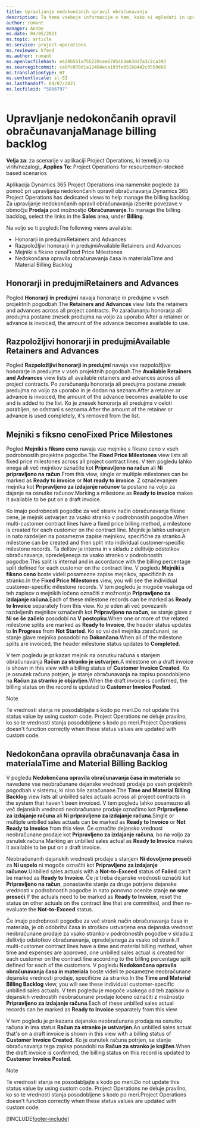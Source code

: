 ```yaml
---
title: Upravljanje nedokončanih opravil obračunavanja
description: Ta tema vsebuje informacije o tem, kako si ogledati in uporabljati nedokončana opravila obračunavanja v aplikaciji Project Operations.
author: rumant
manager: Annbe
ms.date: 04/05/2021
ms.topic: article
ms.service: project-operations
ms.reviewer: kfend
ms.author: rumant
ms.openlocfilehash: e428b551a755220cee67d54b2e63dd7a3c2ca393
ms.sourcegitcommit: ca0fc078d1a12484eca193fe051b8442c0559db8
ms.translationtype: HT
ms.contentlocale: sl-SI
ms.lasthandoff: 04/07/2021
ms.locfileid: "5866797"
---
```

# <a name="manage-billing-backlog"></a><span data-ttu-id="e63eb-103">Upravljanje nedokončanih opravil obračunavanja</span><span class="sxs-lookup"><span data-stu-id="e63eb-103">Manage billing backlog</span></span>

<span data-ttu-id="e63eb-104">**Velja za**: za scenarije v aplikaciji Project Operations, ki temeljijo na virih/nezalogi</span><span class="sxs-lookup"><span data-stu-id="e63eb-104">_ **Applies To:** Project Operations for resource/non-stocked based scenarios</span></span>

<span data-ttu-id="e63eb-105">Aplikacija Dynamics 365 Project Operations ima namenske poglede za pomoč pri upravljanju nedokončanih opravil obračunavanja.</span><span class="sxs-lookup"><span data-stu-id="e63eb-105">Dynamics 365 Project Operations has dedicated views to help manage the billing backlog.</span></span> <span data-ttu-id="e63eb-106">Za upravljanje nedokončanih opravil obračunavanja izberite povezave v območju **Prodaja** pod možnostjo **Obračunavanje**.</span><span class="sxs-lookup"><span data-stu-id="e63eb-106">To manage the billing backlog, select the links in the **Sales** area, under **Billing**.</span></span> 

<span data-ttu-id="e63eb-107">Na voljo so ti pogledi:</span><span class="sxs-lookup"><span data-stu-id="e63eb-107">The following views available:</span></span>

- <span data-ttu-id="e63eb-108">Honorarji in predujmi</span><span class="sxs-lookup"><span data-stu-id="e63eb-108">Retainers and Advances</span></span>
- <span data-ttu-id="e63eb-109">Razpoložljivi honorarji in predujmi</span><span class="sxs-lookup"><span data-stu-id="e63eb-109">Available Retainers and Advances</span></span>
- <span data-ttu-id="e63eb-110">Mejniki s fiksno ceno</span><span class="sxs-lookup"><span data-stu-id="e63eb-110">Fixed Price Milestones</span></span>
- <span data-ttu-id="e63eb-111">Nedokončana opravila obračunavanja časa in materiala</span><span class="sxs-lookup"><span data-stu-id="e63eb-111">Time and Material Billing Backlog</span></span>

## <a name="retainers-and-advances"></a><span data-ttu-id="e63eb-112">Honorarji in predujmi</span><span class="sxs-lookup"><span data-stu-id="e63eb-112">Retainers and Advances</span></span>

<span data-ttu-id="e63eb-113">Pogled **Honorarji in predujmi** navaja honorarje in predujme v vseh projektnih pogodbah.</span><span class="sxs-lookup"><span data-stu-id="e63eb-113">The **Retainers and Advances** view lists the retainers and advances across all project contracts.</span></span> <span data-ttu-id="e63eb-114">Po zaračunanju honorarja ali predujma postane znesek predujma na voljo za uporabo.</span><span class="sxs-lookup"><span data-stu-id="e63eb-114">After a retainer or advance is invoiced, the amount of the advance becomes available to use.</span></span>

## <a name="available-retainers-and-advances"></a><span data-ttu-id="e63eb-115">Razpoložljivi honorarji in predujmi</span><span class="sxs-lookup"><span data-stu-id="e63eb-115">Available Retainers and Advances</span></span>

<span data-ttu-id="e63eb-116">Pogled **Razpoložljivi honorarji in predujmi** navaja vse razpoložljive honorarje in predujme v vseh projektnih pogodbah.</span><span class="sxs-lookup"><span data-stu-id="e63eb-116">The **Available Retainers and Advances** view lists all available retainers and advances across all project contracts.</span></span> <span data-ttu-id="e63eb-117">Po zaračunanju honorarja ali predujma postane znesek predujma na voljo za uporabo in je dodan na seznam.</span><span class="sxs-lookup"><span data-stu-id="e63eb-117">After a retainer or advance is invoiced, the amount of the advance becomes available to use and is added to the list.</span></span> <span data-ttu-id="e63eb-118">Ko je znesek honorarja ali predujma v celoti porabljen, se odstrani s seznama.</span><span class="sxs-lookup"><span data-stu-id="e63eb-118">After the amount of the retainer or advance is used completely, it's removed from the list.</span></span>

## <a name="fixed-price-milestones"></a><span data-ttu-id="e63eb-119">Mejniki s fiksno ceno</span><span class="sxs-lookup"><span data-stu-id="e63eb-119">Fixed Price Milestones</span></span>

<span data-ttu-id="e63eb-120">Pogled **Mejniki s fiksno ceno** navaja vse mejnike s fiksno ceno v vseh podrobnostih projektne pogodbe.</span><span class="sxs-lookup"><span data-stu-id="e63eb-120">The **Fixed Price Milestones** view lists all fixed price milestones across all project contract lines.</span></span> <span data-ttu-id="e63eb-121">V tem pogledu lahko enega ali več mejnikov označite kot **Pripravljeno na račun** ali **Ni pripravljeno na račun**.</span><span class="sxs-lookup"><span data-stu-id="e63eb-121">From this view, single or multiple milestones can be marked as **Ready to invoice** or **Not ready to invoice**.</span></span> <span data-ttu-id="e63eb-122">Z označevanjem mejnika kot **Pripravljeno za izdajanje računov** ta postane na voljo za dajanje na osnutke računov.</span><span class="sxs-lookup"><span data-stu-id="e63eb-122">Marking a milestone as **Ready to invoice** makes it available to be put on a draft invoice.</span></span>

<span data-ttu-id="e63eb-123">Ko imajo podrobnosti pogodbe za več strank način obračunavanja fiksne cene, je mejnik ustvarjen za vsako stranko v podrobnostih pogodbe.</span><span class="sxs-lookup"><span data-stu-id="e63eb-123">When multi-customer contract lines have a fixed price billing method, a milestone is created for each customer on the contract line.</span></span> <span data-ttu-id="e63eb-124">Mejnik je lahko ustvarjen in nato razdeljen na posamezne zapise mejnikov, specifične za stranko.</span><span class="sxs-lookup"><span data-stu-id="e63eb-124">A milestone can be created and then split into individual customer-specific milestone records.</span></span> <span data-ttu-id="e63eb-125">Ta delitev je interna in v skladu z delitvijo odstotkov obračunavanja, opredeljenega za vsako stranko v podrobnostih pogodbe.</span><span class="sxs-lookup"><span data-stu-id="e63eb-125">This split is internal and in accordance with the billing percentage split defined for each customer on the contract line.</span></span> <span data-ttu-id="e63eb-126">V pogledu **Mejniki s fiksno ceno** boste videli posamezne zapise mejnikov, specifičnih za stranko.</span><span class="sxs-lookup"><span data-stu-id="e63eb-126">In the **Fixed Price Milestones** view, you will see the individual customer-specific milestone records.</span></span> <span data-ttu-id="e63eb-127">V tem pogledu je mogoče vsakega od teh zapisov o mejnikih ločeno označiti z možnostjo **Pripravljeno za izdajanje računa**.</span><span class="sxs-lookup"><span data-stu-id="e63eb-127">Each of these milestone records can be marked as **Ready to Invoice** separately from this view.</span></span> <span data-ttu-id="e63eb-128">Ko je eden ali več povezanih razdeljenih mejnikov označenih kot **Pripravljeno na račun**, se stanje glave z **Ni se še začelo** posodobi na **V postopku**.</span><span class="sxs-lookup"><span data-stu-id="e63eb-128">When one or more of the related milestone splits are marked as **Ready to Invoice**, the header status updates to **In Progress** from **Not Started**.</span></span> <span data-ttu-id="e63eb-129">Ko so vsi deli mejnika zaračunani, se stanje glave mejnika posodobi na **Dokončano**.</span><span class="sxs-lookup"><span data-stu-id="e63eb-129">When all of the milestone splits are invoiced, the header milestone status updates to **Completed**.</span></span>

<span data-ttu-id="e63eb-130">V tem pogledu je prikazan mejnik na osnutku računa s stanjem obračunavanja **Račun za stranko je ustvarjen**.</span><span class="sxs-lookup"><span data-stu-id="e63eb-130">A milestone on a draft invoice is shown in this view with a billing status of **Customer Invoice Created**.</span></span> <span data-ttu-id="e63eb-131">Ko je osnutek računa potrjen, je stanje obračunavanja na zapisu posodobljeno na **Račun za stranko je objavljen**.</span><span class="sxs-lookup"><span data-stu-id="e63eb-131">When the draft invoice is confirmed, the billing status on the record is updated to **Customer Invoice Posted**.</span></span> 

> [!NOTE] 
> <span data-ttu-id="e63eb-132">Te vrednosti stanja ne posodabljajte s kodo po meri.</span><span class="sxs-lookup"><span data-stu-id="e63eb-132">Do not update this status value by using custom code.</span></span> <span data-ttu-id="e63eb-133">Project Operations ne deluje pravilno, ko so te vrednosti stanja posodobljene s kodo po meri.</span><span class="sxs-lookup"><span data-stu-id="e63eb-133">Project Operations doesn't function correctly when these status values are updated with custom code.</span></span>

## <a name="time-and-material-billing-backlog"></a><span data-ttu-id="e63eb-134">Nedokončana opravila obračunavanja časa in materiala</span><span class="sxs-lookup"><span data-stu-id="e63eb-134">Time and Material Billing Backlog</span></span>

<span data-ttu-id="e63eb-135">V pogledu **Nedokončana opravila obračunavanja časa in materiala** so navedene vse neobračunane dejanske vrednosti prodaje po vseh projektnih pogodbah v sistemu, ki niso bile zaračunane.</span><span class="sxs-lookup"><span data-stu-id="e63eb-135">The **Time and Material Billing Backlog** view lists all unbilled sales actuals across all project contracts in the system that haven't been invoiced.</span></span> <span data-ttu-id="e63eb-136">V tem pogledu lahko posamezno ali več dejanskih vrednosti neobračunane prodaje označimo kot **Pripravljeno za izdajanje računa** ali **Ni pripravljeno za izdajanje računa**.</span><span class="sxs-lookup"><span data-stu-id="e63eb-136">Single or multiple unbilled sales actuals can be marked as **Ready to Invoice** or **Not Ready to Invoice** from this view.</span></span> <span data-ttu-id="e63eb-137">Če označite dejansko vrednost neobračunane prodaje kot **Pripravljeno za izdajanje računa**, bo na voljo za osnutek računa.</span><span class="sxs-lookup"><span data-stu-id="e63eb-137">Marking an unbilled sales actual as **Ready to Invoice** makes it available to be put on a draft invoice.</span></span>

<span data-ttu-id="e63eb-138">Neobračunanih dejanskih vrednosti prodaje s stanjem **Ni dovoljeno preseči** za **Ni uspelo** ni mogoče označiti kot **Pripravljeno za izdajanje računov**.</span><span class="sxs-lookup"><span data-stu-id="e63eb-138">Unbilled sales actuals with a **Not-to-Exceed** status of **Failed** can't be marked as **Ready to Invoice**.</span></span> <span data-ttu-id="e63eb-139">Če je treba dejanske vrednosti označiti kot **Pripravljeno na račun**, ponastavite stanje za druge potrjene dejanske vrednosti v podrobnostih pogodbe in nato ponovno ocenite stanje **ne sme preseči**.</span><span class="sxs-lookup"><span data-stu-id="e63eb-139">If the actuals need to be marked as **Ready to Invoice**, reset the status on other actuals on the contract line that are committed, and then re-evaluate the **Not-to-Exceed** status.</span></span>

<span data-ttu-id="e63eb-140">Če imajo podrobnosti pogodbe za več strank način obračunavanja časa in materiala, je ob odobritvi časa in stroškov ustvarjena ena dejanska vrednost neobračunane prodaje za vsako stranko v podrobnostih pogodbe v skladu z delitvijo odstotkov obračunavanja, opredeljenega za vsako od strank.</span><span class="sxs-lookup"><span data-stu-id="e63eb-140">If multi-customer contract lines have a time and material billing method, when time and expenses are approved, one unbilled sales actual is created for each customer on the contract line according to the billing percentage split defined for each of the customers.</span></span> <span data-ttu-id="e63eb-141">V pogledu **Nedokončana opravila obračunavanja časa in materiala** boste videli te posamezne neobračunane dejanske vrednosti prodaje, specifične za stranko.</span><span class="sxs-lookup"><span data-stu-id="e63eb-141">In the **Time and Material Billing Backlog** view, you will see these individual customer-specific unbilled sales actuals.</span></span> <span data-ttu-id="e63eb-142">V tem pogledu je mogoče vsakega od teh zapisov o dejanskih vrednostih neobračunane prodaje ločeno označiti z možnostjo **Pripravljeno za izdajanje računa**.</span><span class="sxs-lookup"><span data-stu-id="e63eb-142">Each of these unbilled sales actual records can be marked as **Ready to Invoice** separately from this view.</span></span>

<span data-ttu-id="e63eb-143">V tem pogledu je prikazana dejanska neobračunana prodaja na osnutku računa in ima status **Račun za stranko je ustvarjen**.</span><span class="sxs-lookup"><span data-stu-id="e63eb-143">An unbilled sales actual that's on a draft invoice is shown in this view with a billing status of **Customer Invoice Created**.</span></span> <span data-ttu-id="e63eb-144">Ko je osnutek računa potrjen, se stanje obračunavanja tega zapisa posodobi na **Račun za stranko je knjižen**.</span><span class="sxs-lookup"><span data-stu-id="e63eb-144">When the draft invoice is confirmed, the billing status on this record is updated to **Customer Invoice Posted**.</span></span> 

> [!NOTE] 
> <span data-ttu-id="e63eb-145">Te vrednosti stanja ne posodabljajte s kodo po meri.</span><span class="sxs-lookup"><span data-stu-id="e63eb-145">Do not update this status value by using custom code.</span></span> <span data-ttu-id="e63eb-146">Project Operations ne deluje pravilno, ko so te vrednosti stanja posodobljene s kodo po meri.</span><span class="sxs-lookup"><span data-stu-id="e63eb-146">Project Operations doesn't function correctly when these status values are updated with custom code.</span></span>


[!INCLUDE[footer-include](../includes/footer-banner.md)]
